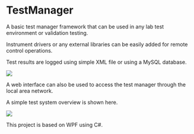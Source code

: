 # TestManager

A basic test manager framework that can be used in any lab test environment or validation testing.

Instrument drivers or any external libraries can be easily added for remote control operations.

Test results are logged using simple XML file or using a MySQL database.

![](https://github.com/EdoLabWorks/xedo-imgs/blob/master/TestManager.png)

A web interface can also be used to access the test manager through the local area network. 

A simple test system overview is shown here.

![](https://github.com/EdoLabWorks/xedo-imgs/blob/master/TestSystemOverview.png)

This project is based on WPF using C#.
